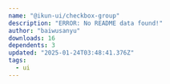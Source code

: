 ```yaml
---
name: "@ikun-ui/checkbox-group"
description: "ERROR: No README data found!"
author: "baiwusanyu"
downloads: 16
dependents: 3
updated: "2025-01-24T03:48:41.376Z"
tags: 
  - ui
---
```

